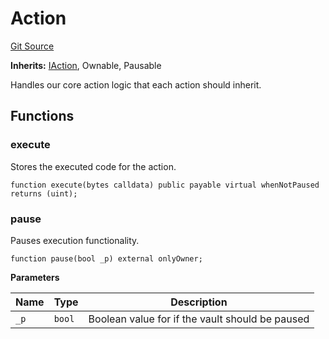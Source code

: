 # Action
[Git Source](https://github.com/FloorDAO/floor-v2/blob/445b96358cc205e432e359914c1681c0f44048b0/src/contracts/actions/Action.sol)

**Inherits:**
[IAction](/src/interfaces/actions/Action.sol/contract.IAction.md), Ownable, Pausable

Handles our core action logic that each action should inherit.


## Functions
### execute

Stores the executed code for the action.


```solidity
function execute(bytes calldata) public payable virtual whenNotPaused returns (uint);
```

### pause

Pauses execution functionality.


```solidity
function pause(bool _p) external onlyOwner;
```
**Parameters**

|Name|Type|Description|
|----|----|-----------|
|`_p`|`bool`|Boolean value for if the vault should be paused|


